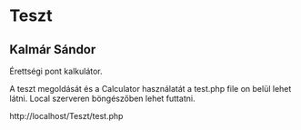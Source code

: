 # Teszt
## Kalmár Sándor 
Érettségi pont kalkulátor.

A teszt megoldását és a Calculator használatát a test.php file on belül lehet látni.
Local szerveren böngészőben lehet futtatni.

http://localhost/Teszt/test.php
